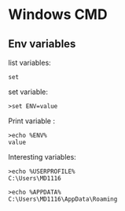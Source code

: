 # Windows CMD

## Env variables

list variables:

`set`

set variable:

`>set ENV=value`

Print variable : 

```
>echo %ENV%
value
```

Interesting variables:

```
>echo %USERPROFILE%
C:\Users\MD1116

>echo %APPDATA%
C:\Users\MD1116\AppData\Roaming
```
